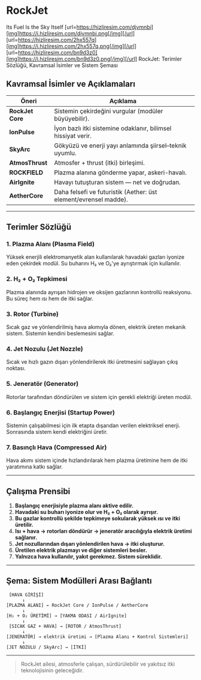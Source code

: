 # RockJet
Its Fuel Is the Sky Itself
[url=https://hizliresim.com/djvmnbi][img]https://i.hizliresim.com/djvmnbi.png[/img][/url]
[url=https://hizliresim.com/2hx557q][img]https://i.hizliresim.com/2hx557q.png[/img][/url]
[url=https://hizliresim.com/bn9d3z0][img]https://i.hizliresim.com/bn9d3z0.png[/img][/url]
RockJet: Terimler Sözlüğü, Kavramsal İsimler ve Sistem Şeması

## Kavramsal İsimler ve Açıklamaları

| Öneri          | Açıklama |
|----------------|----------|
| **RockJet Core** | Sistemin çekirdeğini vurgular (modüler büyüyebilir). |
| **IonPulse**     | İyon bazlı itki sistemine odaklanır, bilimsel hissiyat verir. |
| **SkyArc**       | Gökyüzü ve enerji yayı anlamında şiirsel–teknik uyumlu. |
| **AtmosThrust**  | Atmosfer + thrust (itki) birleşimi. |
| **ROCKFIELD**    | Plazma alanına gönderme yapar, askeri-havalı. |
| **AirIgnite**    | Havayı tutuşturan sistem — net ve doğrudan. |
| **AetherCore**   | Daha felsefi ve futuristik (Aether: üst element/evrensel madde). |

---

## Terimler Sözlüğü

### 1. Plazma Alanı (Plasma Field)
Yüksek enerjili elektromanyetik alan kullanılarak havadaki gazları iyonize eden çekirdek modül. Su buharını H₂ ve O₂'ye ayrıştırmak için kullanılır.

### 2. H₂ + O₂ Tepkimesi
Plazma alanında ayrışan hidrojen ve oksijen gazlarının kontrollü reaksiyonu. Bu süreç hem ısı hem de itki sağlar.

### 3. Rotor (Turbine)
Sıcak gaz ve yönlendirilmiş hava akımıyla dönen, elektrik üreten mekanik sistem. Sistemin kendini beslemesini sağlar.

### 4. Jet Nozulu (Jet Nozzle)
Sıcak ve hızlı gazın dışarı yönlendirilerek itki üretmesini sağlayan çıkış noktası.

### 5. Jeneratör (Generator)
Rotorlar tarafından döndürülen ve sistem için gerekli elektriği üreten modül.

### 6. Başlangıç Enerjisi (Startup Power)
Sistemin çalışabilmesi için ilk etapta dışarıdan verilen elektriksel enerji. Sonrasında sistem kendi elektriğini üretir.

### 7. Basınçlı Hava (Compressed Air)
Hava akımı sistem içinde hızlandırılarak hem plazma üretimine hem de itki yaratımına katkı sağlar.

---

## Çalışma Prensibi

1. **Başlangıç enerjisiyle plazma alanı aktive edilir.**
2. **Havadaki su buharı iyonize olur ve H₂ + O₂ olarak ayrışır.**
3. **Bu gazlar kontrollü şekilde tepkimeye sokularak yüksek ısı ve itki üretilir.**
4. **Isı + hava → rotorları döndürür → jeneratör aracılığıyla elektrik üretimi sağlanır.**
5. **Jet nozullarından dışarı yönlendirilen hava → itki oluşturur.**
6. **Üretilen elektrik plazmayı ve diğer sistemleri besler.**
7. **Yalnızca hava kullanılır, yakıt gerekmez. Sistem süreklidir.**

---

## Şema: Sistem Modülleri Arası Bağlantı

```
 [HAVA GİRİŞİ]
      ↓
[PLAZMA ALANI] ← RockJet Core / IonPulse / AetherCore
      ↓
[H₂ + O₂ ÜRETİMİ] → [YAKMA ODASI / AirIgnite]
      ↓
 [SICAK GAZ + HAVA] → [ROTOR / AtmosThrust]
      ↓
[JENERATÖR] → elektrik üretimi → [Plazma Alanı + Kontrol Sistemleri]
      ↓
[JET NOZULU / SkyArc] → [İTKİ]
```

---

> RockJet ailesi, atmosferle çalışan, sürdürülebilir ve yakıtsız itki teknolojisinin geleceğidir.
